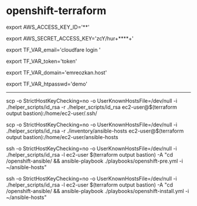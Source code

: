 # openshift-terraform


export AWS_ACCESS_KEY_ID='**'

export AWS_SECRET_ACCESS_KEY='zcY/hur+****+'

export TF_VAR_email='cloudfare login '

export TF_VAR_token='token'

export TF_VAR_domain='emreozkan.host'

export TF_VAR_htpasswd='demo'

-----
scp -o StrictHostKeyChecking=no -o UserKnownHostsFile=/dev/null -i ./helper_scripts/id_rsa -r ./helper_scripts/id_rsa ec2-user@$(terraform output bastion):/home/ec2-user/.ssh/

scp -o StrictHostKeyChecking=no -o UserKnownHostsFile=/dev/null -i ./helper_scripts/id_rsa -r ./inventory/ansible-hosts  ec2-user@$(terraform output bastion):/home/ec2-user/ansible-hosts


ssh -o StrictHostKeyChecking=no -o UserKnownHostsFile=/dev/null -i ./helper_scripts/id_rsa -l ec2-user $(terraform output bastion) -A "cd /openshift-ansible/ && ansible-playbook ./playbooks/openshift-pre.yml -i ~/ansible-hosts"

ssh -o StrictHostKeyChecking=no -o UserKnownHostsFile=/dev/null -i ./helper_scripts/id_rsa -l ec2-user $(terraform output bastion) -A "cd /openshift-ansible/ && ansible-playbook ./playbooks/openshift-install.yml -i ~/ansible-hosts"
